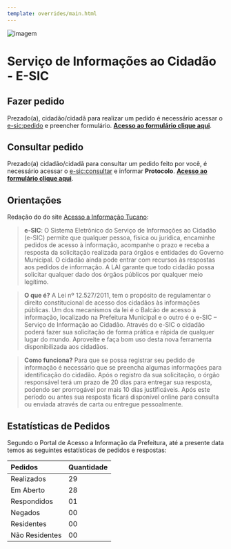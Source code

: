 ```yaml
---
template: overrides/main.html
---
```


![imagem](https://dadosabertostucano.org/assets/images/logo-dados-abertos.png)

# Serviço de Informações ao Cidadão - E-SIC 

## Fazer pedido 

Prezado(a), cidadão/cidadã para realizar um pedido é necessário acessar o [e-sic:pedido](http://acessoinformacao.org.br/ba/tucano/esic/?p=novo-pedido) e preencher formulário. [**Acesso ao formulário clique aqui**](http://acessoinformacao.org.br/ba/tucano/esic/?p=novo-pedido).

## Consultar pedido 

Prezado(a) cidadão/cidadã para consultar um pedido feito por você, é necessário acessar o [e-sic:consultar](http://acessoinformacao.org.br/ba/tucano/esic?p=consultar-pedido) e informar **Protocolo**. [**Acesso ao formulário clique aqui**](http://acessoinformacao.org.br/ba/tucano/esic/?p=consultar-pedido).



## Orientações 

Redação do do site [Acesso a Informação Tucano](http://acessoinformacao.org.br/ba/tucano/): 

> **e-SIC**: O Sistema Eletrônico do Serviço de Informações ao Cidadão (e-SIC) permite que qualquer pessoa, física ou jurídica, encaminhe pedidos de acesso à informação, acompanhe o prazo e receba a resposta da solicitação realizada para órgãos e entidades do Governo Municipal. O cidadão ainda pode entrar com recursos às respostas aos pedidos de informação. A LAI garante que todo cidadão possa solicitar qualquer dado dos órgãos públicos por qualquer meio legítimo.

> **O que é?** A Lei nº 12.527/2011, tem o propósito de regulamentar o direito constitucional de acesso dos cidadãos às informações públicas. Um dos mecanismos da lei é o Balcão de acesso à informação, localizado na Prefeitura Municipal e o outro é o e-SIC – Serviço de Informação ao Cidadão. Através do e-SIC o cidadão poderá fazer sua solicitação de forma prática e rápida de qualquer lugar do mundo. Aproveite e faça bom uso desta nova ferramenta disponibilizada aos cidadãos.

> **Como funciona?** Para que se possa registrar seu pedido de informação é necessário que se preencha algumas informações para identificação do cidadão. Após o registro da sua solicitação, o órgão responsável terá um prazo de 20 dias para entregar sua resposta, podendo ser prorrogável por mais 10 dias justificáveis. Após este período ou antes sua resposta ficará disponível online para consulta ou enviada através de carta ou entregue pessoalmente.

## Estatísticas de Pedidos 

Segundo o Portal de Acesso a Informação da Prefeitura, até a presente data temos as seguintes estatísticas de pedidos e respostas: 

| Pedidos         | Quantidade                           |
| :-------------- | :----------------------------------- |
| Realizados      |  29                                  |
| Em Aberto       |  28                                  |
| Respondidos     |  01                                  |
| Negados         |  00                                  |
| Residentes      |  00                                  |
| Não Residentes  |  00                                  |